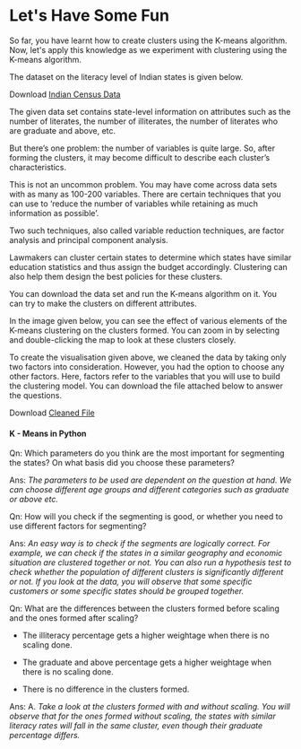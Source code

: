 # Let's Have Some Fun

So far, you have learnt how to create clusters using the K-means algorithm. Now, let's apply this knowledge as we experiment with clustering using the K-means algorithm.

The dataset on the literacy level of Indian states is given below.

Download [Indian Census Data](Indian_Census_Data.xlsx)

The given data set contains state-level information on attributes such as the number of literates, the number of illiterates, the number of literates who are graduate and above, etc.

But there’s one problem: the number of variables is quite large. So, after forming the clusters, it may become difficult to describe each cluster’s characteristics.

This is not an uncommon problem. You may have come across data sets with as many as 100-200 variables. There are certain techniques that you can use to ‘reduce the number of variables while retaining as much information as possible’.

Two such techniques, also called variable reduction techniques, are factor analysis and principal component analysis.

Lawmakers can cluster certain states to determine which states have similar education statistics and thus assign the budget accordingly. Clustering can also help them design the best policies for these clusters.

You can download the data set and run the K-means algorithm on it. You can try to make the clusters on different attributes. 

In the image given below, you can see the effect of various elements of the K-means clustering on the clusters formed. You can zoom in by selecting and double-clicking the map to look at these clusters closely.

To create the visualisation given above, we cleaned the data by taking only two factors into consideration. However, you had the option to choose any other factors. Here, factors refer to the variables that you will use to build the clustering model. You can download the file attached below to answer the questions.

Download [Cleaned File](Indian_Census_Data_Cleaned.xlsx)

#### K - Means in Python

Qn: Which parameters do you think are the most important for segmenting the states? On what basis did you choose these parameters?

Ans: *The parameters to be used are dependent on the question at hand. We can choose different age groups and different categories such as graduate or above etc.*

Qn: How will you check if the segmenting is good, or whether you need to use different factors for segmenting?

Ans: *An easy way is to check if the segments are logically correct. For example, we can check if the states in a similar geography and economic situation are clustered together or not. You can also run a hypothesis test to check whether the population of different clusters is significantly different or not. If you look at the data, you will observe that some specific customers or some specific states should be grouped together.*

Qn: What are the differences between the clusters formed before scaling and the ones formed after scaling?

- The illiteracy percentage gets a higher weightage when there is no scaling done.

- The graduate and above percentage gets a higher weightage when there is no scaling done.

- There is no difference in the clusters formed.

Ans: A. *Take a look at the clusters formed with and without scaling. You will observe that for the ones formed without scaling, the states with similar literacy rates will fall in the same cluster, even though their graduate percentage differs.*
